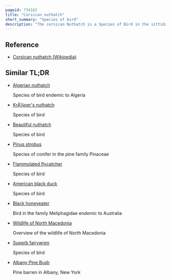 ```yaml
---
pageid: 734162
title: "Corsican nuthatch"
short_summary: "Species of bird"
description: "The corsican Nuthatch is a Species of Bird in the sittidae Family of Nuthatch Birds. It is a relatively small Nuthatch, measuring about 12 Cm in overall Length. The upperparts are bluish gray, the underparts grayish white. The male is distinguished from the female by its entirely black crown. The species is sedentary, territorial and not very shy. It often feeds high in corsican Pines consuming mostly pine Nuts but also catching flying Insects. The Breeding Season takes Place between April and may the nest is placed on the Trunk of an old Pine and the nest Clutch has five to six Eggs. The young Fledge 22 to 24 Days after hatching."
---
```


## Reference

- [Corsican nuthatch (Wikipedia)](https://en.wikipedia.org/?curid=734162)

## Similar TL;DR

- [Algerian nuthatch](/tldr/en/algerian-nuthatch)

  Species of bird endemic to Algeria

- [KrÃ¼per's nuthatch](/tldr/en/krupers-nuthatch)

  Species of bird

- [Beautiful nuthatch](/tldr/en/beautiful-nuthatch)

  Species of bird

- [Pinus strobus](/tldr/en/pinus-strobus)

  Species of conifer in the pine family Pinaceae

- [Flammulated flycatcher](/tldr/en/flammulated-flycatcher)

  Species of bird

- [American black duck](/tldr/en/american-black-duck)

  Species of bird

- [Black honeyeater](/tldr/en/black-honeyeater)

  Bird in the family Meliphagidae endemic to Australia

- [Wildlife of North Macedonia](/tldr/en/wildlife-of-north-macedonia)

  Overview of the wildlife of North Macedonia

- [Superb fairywren](/tldr/en/superb-fairywren)

  Species of bird

- [Albany Pine Bush](/tldr/en/albany-pine-bush)

  Pine barren in Albany, New York
